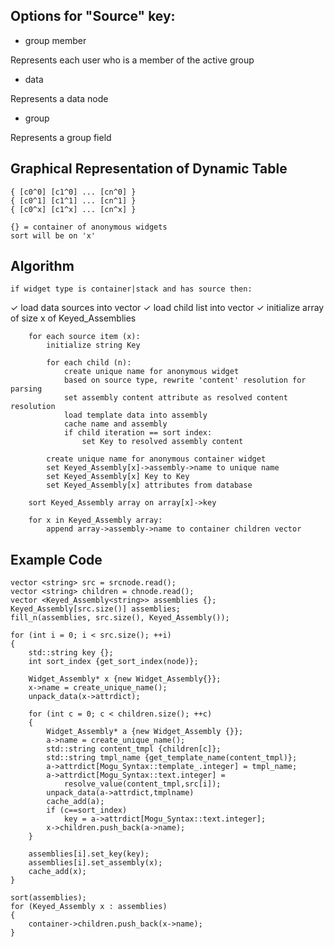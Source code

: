 ## Options for "Source" key:

+ group member

Represents each user who is a member of the active group

+ data

Represents a data node

+ group

Represents a group field

## Graphical Representation of Dynamic Table 

    { [c0^0] [c1^0] ... [cn^0] }
    { [c0^1] [c1^1] ... [cn^1] }
    { [c0^x] [c1^x] ... [cn^x] }

    {} = container of anonymous widgets
    sort will be on 'x'


## Algorithm 

    if widget type is container|stack and has source then:
✓       load data sources into vector
✓       load child list into vector
✓       initialize array of size x of Keyed_Assemblies

        for each source item (x):
            initialize string Key

            for each child (n):
                create unique name for anonymous widget
                based on source type, rewrite 'content' resolution for parsing
                set assembly content attribute as resolved content resolution
                load template data into assembly
                cache name and assembly
                if child iteration == sort index:
                    set Key to resolved assembly content
            
            create unique name for anonymous container widget
            set Keyed_Assembly[x]->assembly->name to unique name
            set Keyed_Assembly[x] Key to Key
            set Keyed_Assembly[x] attributes from database

        sort Keyed_Assembly array on array[x]->key

        for x in Keyed_Assembly array:
            append array->assembly->name to container children vector

## Example Code

    vector <string> src = srcnode.read();
    vector <string> children = chnode.read();
    vector <Keyed_Assembly<string>> assemblies {};
    Keyed_Assembly[src.size()] assemblies; 
    fill_n(assemblies, src.size(), Keyed_Assembly());

    for (int i = 0; i < src.size(); ++i)
    {
        std::string key {};
        int sort_index {get_sort_index(node)};
        
        Widget_Assembly* x {new Widget_Assembly{}};
        x->name = create_unique_name();
        unpack_data(x->attrdict);
        
        for (int c = 0; c < children.size(); ++c)
        {
            Widget_Assembly* a {new Widget_Assembly {}};
            a->name = create_unique_name();
            std::string content_tmpl {children[c]};
            std::string tmpl_name {get_template_name(content_tmpl)};
            a->attrdict[Mogu_Syntax::template_.integer] = tmpl_name;
            a->attrdict[Mogu_Syntax::text.integer] =
                resolve_value(content_tmpl,src[i]);
            unpack_data(a->attrdict,tmplname)
            cache_add(a);
            if (c==sort_index)
                key = a->attrdict[Mogu_Syntax::text.integer];
            x->children.push_back(a->name);
        }
       
        assemblies[i].set_key(key);
        assemblies[i].set_assembly(x); 
        cache_add(x);
    }

    sort(assemblies);
    for (Keyed_Assembly x : assemblies)
    {
        container->children.push_back(x->name);
    }
